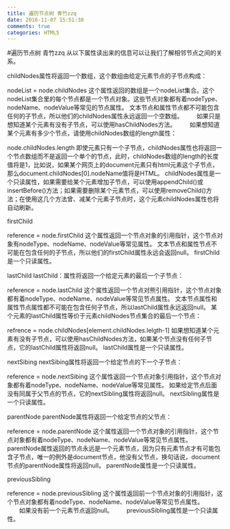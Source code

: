 ```yaml
---
title: 遍历节点树 青竹zzq
date: 2016-11-07 15:51:38
comments: true
categories: HTML5
---
```


#遍历节点树 青竹zzq
从以下属性读出来的信息可以让我们了解相邻节点之间的关系。

childNodes属性将返回一个数组，这个数组由给定元素节点的子节点构成：

nodeList = node.childNodes
这个属性返回的数组是一个nodeList集合。这个nodeList集合里的每个节点都是一个节点对象。这些节点对象都有着nodeType、nodeName、nodeValue等常见的节点属性。
文本节点和属性节点都不可能包含任何的子节点，所以他们的childNodes属性永远返回一个空数组。
　　如果只是想知道某个元素有没有子节点，可以使用hasChildNodes方法。
　　如果想知道某个元素有多少个节点，请使用childNodes数组的length属性：

node.childNodes.length
即使元素只有一个子节点，childNodes属性也将返回一个节点数组而不是返回一个单个的节点，此时，childNodes数组的length的长度值将是1，比如说，如果某个网页上的document元素只有html元素这个子节点，那么document.childNodes[0].nodeName值将是HTML。
childNodes属性是一个只读属性，如果需要给某个元素增加子节点，可以使用appendChild()或insertBefore()方法；如果需要删除某个元素节点，可以使用removeChild()方法；在使用这几个方法曾、减某个元素子节点时，这个元素childNodes属性也将自动刷新。

firstChild

reference = node.firstChild
这个属性返回一个节点对象的引用指针，这个节点对象有nodeType、nodeName、nodeValue等常见属性。
文本节点和属性节点不可能在包含任何的子节点，所以他们的firstChild属性永远会返回null。
firstChild是一个只读属性。

lastChild
lastChild：属性将返回一个给定元素的最后一个子节点：

reference = node.lastChild
这个属性返回一个节点对熊引用指针，这个节点对象都有着nodeType、nodeName、nodeValue等常见节点属性。
文本节点属性和属性节点属性都不可能在包含任何子节点，所以lastChild属性永远返回null。
某个元素的lastChild属性等价于元素childNodes节点集合的最后一个节点：

refrence = node.childNodes[element.childNodes.lelgth-1]
如果想知道某个元素有没有子节点，可以使用hasChildNodes方法，如果某个节点没有任何子节点，它的lastChild属性将返回null。
lastChild属性是一个只读属性。

nextSibing
nextSibing属性将返回一个给定节点的下一个子节点：

reference = node.nextSibing
这个属性返回一个节点对象引用指针，这个节点对象都有着nodeType、nodeName、nodeValue等常见属性。
如果给定节点后面没有同属于父节点的节点，它的nextSibling属性将返回null。
nextSibling属性是一个只读属性。

parentNode
parentNode属性将返回一个给定节点的父节点：

reference = node.parentNode
这个属性返回一个节点对象的引用指针，这个节点对象都有着nodeType、nodeName、nodeValue等常见节点属性。
parentNode属性返回的节点永远是一个元素节点，因为只有元素节点才有可能包含子节点，唯一的例外是document节点，他没有父节点，换句话说，document节点的parentNode属性将返回null。
parentNode属性是一个只读属性。

previousSibling

reference  = node.previousSibling
这个属性返回前一个节点对象的引用指针，这个节点对象都有着nodeType、nodeName、nodeValue等常见节点属性。
　　如果没有前一个元素节点返回null。
　　previousSibling属性是一个只读属性。
